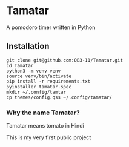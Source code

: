 # Tamatar

A pomodoro timer written in Python

## Installation
```
git clone git@github.com:QB3-11/Tamatar.git
cd Tamatar
python3 -m venv venv
source venv/bin/activate
pip install -r requirements.txt
pyinstaller tamatar.spec
mkdir ~/.config/tamtar 
cp themes/config.qss ~/.config/tamatar/
```
### Why the name Tamatar?

Tamatar means tomato in Hindi

This is my very first public project
